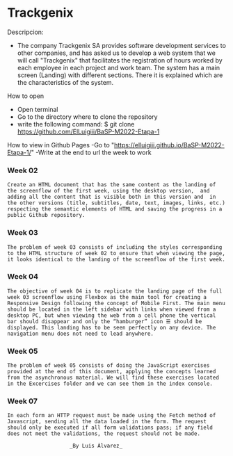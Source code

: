 # Trackgenix
  Descripcion:
  
- The company Trackgenix SA provides software development services 
to other companies, and has asked us to develop a web system that 
we will call "Trackgenix" that facilitates the registration of hours 
worked by each employee in each project and work team.
The system has a main screen (Landing) with different sections. 
There it is explained which are the characteristics of the system.


How to open
- Open terminal
- Go to the directory where to clone the repository
- write the following command: 
$ git clone https://github.com/ElLuigiii/BaSP-M2022-Etapa-1

How to view in Github Pages
-Go to "https://elluigiii.github.io/BaSP-M2022-Etapa-1/"
-Write at the end to url the week to work

### Week 02

``Create an HTML document that has the same content as the landing
of the screenflow of the first week, using the desktop version, 
and adding all the content that is visible both in this version and 
in the other versions (title, subtitles, date, text, images, links, etc.)
respecting the semantic elements of HTML and saving the progress in a public Github repository.
``
### Week 03
``
The problem of week 03 consists of including the styles corresponding to the HTML structure of week 02 to ensure that when viewing the page, it looks identical to the landing of the screenflow of the first week.
``
### Week 04
``
The objective of week 04 is to replicate the landing page of the full week 03 screenflow using Flexbox as the main tool for creating a Responsive Design following the concept of Mobile First. The main menu should be located in the left sidebar with links when viewed from a desktop PC, but when viewing the web from a cell phone the vertical bar should disappear and only the “hamburger” icon ☰ should be displayed. This landing has to be seen perfectly on any device. The navigation menu does not need to lead anywhere.
``
### Week 05
``
The problem of week 05 consists of doing the JavaScript exercises provided at the end of this document, applying the concepts learned from the asynchronous material. We will find these exercises located in the Excercises folder and we can see them in the index console.
``
### Week 07
``
In each form an HTTP request must be made using the Fetch method of Javascript, sending all the data loaded in the form. The request should only be executed if all form validations pass; if any field does not meet the validations, the request should not be made.
``
                        
                        _By Luis Álvarez_

